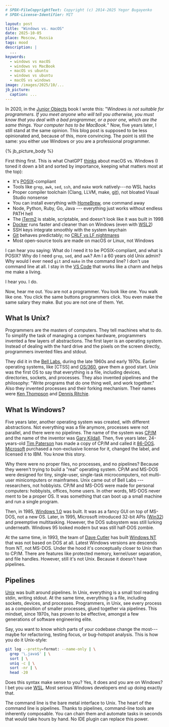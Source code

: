 ```yaml
---
# SPDX-FileCopyrightText: Copyright (c) 2014-2025 Yegor Bugayenko
# SPDX-License-Identifier: MIT

layout: post
title: "Windows vs. macOS"
date: 2025-10-05
place: Moscow, Russia
tags: mood
description: |
  ...
keywords:
  - windows vs macOS
  - windows vs MacBook
  - macOS vs ubuntu
  - windows vs ubuntu
  - macOS vs windows
image: /images/2025/10/...
jb_picture:
  caption: ...
---
```


In 2020, in the [Junior Objects](/books/junior-objects) book I wrote this:
  "_Windows is not suitable for programmers.
  If you meet anyone who will tell you otherwise, you must know that you deal with a bad programmer, or a poor one, which are the same things.
  Your computer has to be MacBook._"
Now, five years later, I still stand at the same opinion.
This blog post is supposed to be less opinionated and, because of this, more convincing.
The point is still the same: you either use Windows or you are a professional programmer.

<!--more-->

{% jb_picture_body %}

First thing first.
This is what ChatGPT [thinks][chat] about macOS vs. Windows (I toned it down a bit and sorted by importance, keeping what matters most at the top):

* It's [POSIX]-compliant
* Tools like `grep`, `awk`, `sed`, `ssh`, and `make` work natively---no WSL hacks
* Proper compiler toolchain (Clang, LLVM, make, [git][Git]), not bloated Visual Studio nonsense
* You can install everything with [HomeBrew], one command away
* Node, Python, Ruby, Go, Java --- everything just works without endless PATH hell
* The [iTerm2] is stable, scriptable, and doesn't look like it was built in 1998
* [Docker] runs faster and cleaner than on Windows (even with [WSL2][WSL])
* SSH keys integrate smoothly with the system keychain
* [Git] behaves predictably; no [CRLF vs LF nightmares]
* Most open-source tools are made on macOS or Linux, not Windows

I can hear you saying:
What do I need it to be POSIX-compliant, and what is POSIX?
Why do I need `grep`, `sed`, and `awk`?
Am I a 60 years old Unix admin?
Why would I ever need `git` and `make` in the command line?
I don't use command line at all.
I stay in the [VS Code] that works like a charm and helps me make a living.

I hear you. I do.

Now, hear me out.
You are not a programmer.
You look like one.
You walk like one.
You click the same buttons programmers click.
You even make the same salary they make.
But you are not one of them.
Yet.

## What Is Unix?

Programmers are the masters of computers.
They tell machines what to do.
To simplify the task of managing a compex hardware, programmers invented a few layers of abstractions.
The first layer is an operating system.
Instead of dealing with the hard drive and the pixels on the screen directly, programmers invented files and stdout.

They did it in the [Bell Labs], during the late 1960s and early 1970s.
Earlier operating systems, like [CTSS] and [OS/360], gave them a good start.
Unix was the first OS to say that everything is a file, including devices, directories, sockets, and processes.
They also invented pipelines and the philosophy: "Write programs that do one thing well, and work together."
Also they invented processes and their forking mechanism.
Their names were [Ken Thompson] and [Dennis Ritchie].

## What Is Windows?

Five years later, another operating system was created, with different abstractions.
Not everything was a file anymore, processes were not parallel, and there were no pipelines.
The name of the system was [CP/M] and the name of the inventor was [Gary Kildall].
Then, five years later, 24-years-old [Tim Paterson] has made a copy of CP/M and called it [86-DOS].
[Microsoft] purchased a non-exclusive license for it, changed the label, and licensed it to IBM.
You know this story.

Why there were no proper files, no processes, and no pipelines?
Because they weren't trying to build a "real" operating system.
CP/M and MS-DOS were designed for tiny, single-user, single-task microcomputers, not multi-user minicomputers or mainframes.
Unix came out of Bell Labs --- researchers, not hobbyists.
CP/M and MS-DOS were made for personal computers: hobbyists, offices, home users.
In other words, MS-DOS never ment to be a proper OS.
It was something that can boot up a small machine and run a single program.

Then, in 1985, [Windows 1.0] was built.
It was as a fancy GUI on top of MS-DOS, not a new OS.
Later, in 1995, Microsoft introduced 32-bit APIs ([Win32]) and preemptive multitasking.
However, the DOS subsystem was still lurking underneath.
Windows 95 looked modern but was still half-DOS zombie.

At the same time, in 1993, the team of [Dave Cutler] has built [Windows NT] that was not based on DOS at all.
Latest Windows versions are descends from NT, not MS-DOS.
Under the hood it's conceptually closer to Unix than to CP/M.
There are features like protected memory, kernel/user separation, and file handles.
However, still it's not Unix.
Because it doesn't have pipelines.

## Pipelines

[Unix] was built around pipelines.
In Unix, everything is a small tool reading stdin, writing stdout.
At the same time, everything is a file, including sockets, devices, and processes.
Programmers, in Unix, see every process as a composition of smaller processes, glued together via pipelines.
This mindset, since 1970s, has proven to be effective, amongst a few generations of software engineering elite.

Say, you want to know which parts of your codebase change the most---maybe for refactoring, testing focus, or bug-hotspot analysis.
This is how you do it Unix-style:

```bash
git log --pretty=format: --name-only | \
  grep '\.java$' | \
  sort | \
  uniq -c | \
  sort -nr | \
  head -20
```

Does this syntax make sense to you?
Yes, it does and you are on Windows?
I bet you use [WSL].
Most serious Windows developers end up doing exactly that.

The command line is the bare metal interface to Unix.
The heart of the command line is pipelines.
Thanks to pipelines, command-line tools are inherently composable.
You can chain them and automate tasks in seconds that would take hours by hand.
No IDE plugin can replace this power.



[chat]: https://chatgpt.com/share/68e2770a-79d8-8007-96d1-3722d4d3cfcd
[WSL]: https://en.wikipedia.org/wiki/Windows_Subsystem_for_Linux
[POSIX]: https://en.wikipedia.org/wiki/POSIX
[iTerm2]: https://iterm2.com/
[CRLF vs LF nightmares]: https://stackoverflow.com/questions/1552749/difference-between-cr-lf-lf-and-cr-line-break-types
[Docker]: https://www.docker.com/
[Git]: https://git-scm.com/
[HomeBrew]: https://brew.sh/
[VS Code]: https://code.visualstudio.com/
[Unix]: https://en.wikipedia.org/wiki/Unix
[Ken Thompson]: https://en.wikipedia.org/wiki/Ken_Thompson
[Dennis Ritchie]: https://en.wikipedia.org/wiki/Dennis_Ritchie
[Tim Paterson]: https://en.wikipedia.org/wiki/Tim_Paterson
[Gary Kildall]: https://en.wikipedia.org/wiki/Gary_Kildall
[86-DOS]: https://en.wikipedia.org/wiki/86-DOS
[CP/M]: https://en.wikipedia.org/wiki/CP/M
[Microsoft]: https://www.microsoft.com/
[CTTS]: https://en.wikipedia.org/wiki/Compatible_Time-Sharing_System
[OS/360]: https://en.wikipedia.org/wiki/OS/360_and_successors
[Bell Labs]: https://en.wikipedia.org/wiki/Bell_Labs
[Dave Cutler]: https://en.wikipedia.org/wiki/Dave_Cutler
[Windows 1.0]: https://en.wikipedia.org/wiki/Windows_1.0
[Win32]: https://en.wikipedia.org/wiki/Windows_API
[Windows NT]: https://en.wikipedia.org/wiki/Windows_NT
